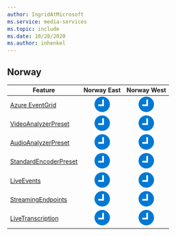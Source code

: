 ```yaml
---
author: IngridAtMicrosoft
ms.service: media-services 
ms.topic: include
ms.date: 10/28/2020
ms.author: inhenkel
---
```


<!--Feature availability in region-->
## Norway

| Feature | Norway East | Norway West |
| --- | :---: | :---: |
| [Azure EventGrid](../monitoring/reacting-to-media-services-events.md) |![Azure EventGrid Norway East future](../media/azure-clouds-regions/planned-active.svg)  |![Azure EventGrid Norway West future](../media/azure-clouds-regions/planned-active.svg) |
| [VideoAnalyzerPreset](../analyze-video-audio-files-concept.md) |![VideoAnalyzerPreset Norway East future](../media/azure-clouds-regions/planned-active.svg)  | ![VideoAnalyzerPreset Norway West future](../media/azure-clouds-regions/planned-active.svg) |
| [AudioAnalyzerPreset](../analyze-video-audio-files-concept.md) |![AudioAnalyzerPreset Norway East future](../media/azure-clouds-regions/planned-active.svg)  | ![AudioAnalyzerPreset Norway West future](../media/azure-clouds-regions/planned-active.svg) |
| [StandardEncoderPreset](../encode-concept.md) |![StandardEncoderPreset Norway East future](../media/azure-clouds-regions/planned-active.svg)  | ![StandardEncoderPreset Norway West future](../media/azure-clouds-regions/planned-active.svg) |
| [LiveEvents](../live-streaming-overview.md) |![LiveEvents Norway East future](../media/azure-clouds-regions/planned-active.svg)  | ![LiveEvents Norway West future](../media/azure-clouds-regions/planned-active.svg) |
| [StreamingEndpoints](../streaming-endpoint-concept.md) |![StreamingEndpoints Norway East future](../media/azure-clouds-regions/planned-active.svg) | ![StreamingEndpoints Norway West future](../media/azure-clouds-regions/planned-active.svg) |
| [LiveTranscription](../live-transcription.md) |![LiveTranscription Norway East future](../media/azure-clouds-regions/planned-active.svg) |![LiveTranscription Norway West future](../media/azure-clouds-regions/planned-active.svg) |
